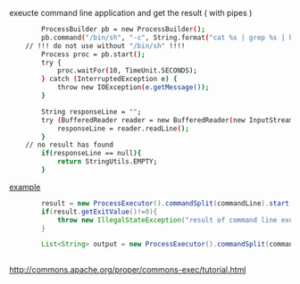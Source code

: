 exeucte command line application and get the result ( with pipes )
```sh
        ProcessBuilder pb = new ProcessBuilder();
        pb.command("/bin/sh", "-c", String.format("cat %s | grep %s | head -n 1", csvPath, occurence));
	// !!! do not use without "/bin/sh" !!!!
        Process proc = pb.start();
        try {
            proc.waitFor(10, TimeUnit.SECONDS);
        } catch (InterruptedException e) {
            throw new IOException(e.getMessage());
        }

        String responseLine = "";
        try (BufferedReader reader = new BufferedReader(new InputStreamReader(proc.getInputStream()))) {
            responseLine = reader.readLine();
        }
	// no result has found
        if(responseLine == null){            
            return StringUtils.EMPTY;
        }

```

[example](https://github.com/zeroturnaround/zt-exec)
```java
        result = new ProcessExecutor().commandSplit(commandLine).start().getFuture().get();
        if(result.getExitValue()!=0){
            throw new IllegalStateException("result of command line execution is not 0: "+result.getExitValue());
        }

        List<String> output = new ProcessExecutor().commandSplit(commandLine).execute().getOutput().getLines();
	
```

http://commons.apache.org/proper/commons-exec/tutorial.html
